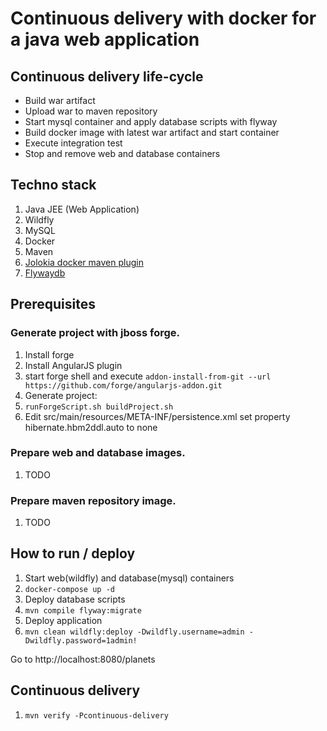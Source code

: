 # Continuous delivery with docker for a java web application

## Continuous delivery life-cycle
 - Build war artifact
 - Upload war to maven repository
 - Start mysql container and apply database scripts with flyway
 - Build docker image with latest war artifact and start container
 - Execute integration test
 - Stop and remove web and database containers

## Techno stack
 1. Java JEE (Web Application)
 2. Wildfly
 3. MySQL
 4. Docker
 5. Maven
 6. [Jolokia docker maven plugin](https://github.com/rhuss/docker-maven-plugin)
 7. [Flywaydb](http://flywaydb.org/)

## Prerequisites
### Generate project with jboss forge.
1. Install forge
2. Install AngularJS plugin
 1. start forge shell and execute `addon-install-from-git --url https://github.com/forge/angularjs-addon.git`
3. Generate project:
 1. `runForgeScript.sh buildProject.sh`
 1. Edit src/main/resources/META-INF/persistence.xml set property hibernate.hbm2ddl.auto to none

### Prepare web and database images.
1. TODO

### Prepare maven repository image.
1. TODO

## How to run / deploy
1. Start web(wildfly) and database(mysql) containers
 1. `docker-compose up -d`
1. Deploy database scripts
 1. `mvn compile flyway:migrate`
1. Deploy application
 1. `mvn clean wildfly:deploy -Dwildfly.username=admin -Dwildfly.password=1admin!`
 
Go to http://localhost:8080/planets

## Continuous delivery
1. `mvn verify -Pcontinuous-delivery`
